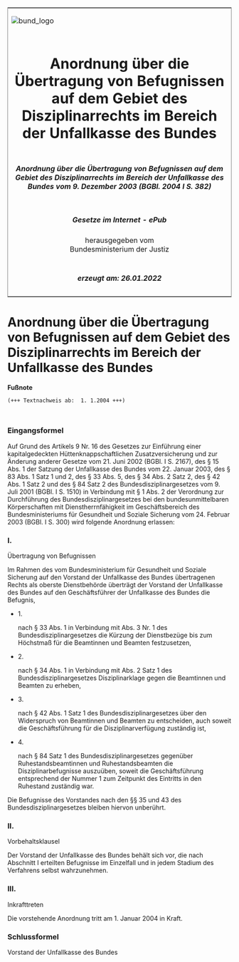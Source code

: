 <span id="DECKBLATT.html"></span>

<table border="0" frame="border" width="100%">

<tr valign="top">

<td align="left">

![bund\_logo](BfJ_2021_Web_de_de.gif)

</td>

<td align="right">

 

</td>

</tr>

<tr align="center" valign="middle">

<td colspan="2">

# Anordnung über die Übertragung von Befugnissen auf dem Gebiet des Disziplinarrechts im Bereich der Unfallkasse des Bundes

</td>

</tr>

<tr align="center" valign="middle">

<td colspan="2">

##### Anordnung über die Übertragung von Befugnissen auf dem Gebiet des Disziplinarrechts im Bereich der Unfallkasse des Bundes vom 9. Dezember 2003 (BGBl. 2004 I S. 382)

</td>

</tr>

<tr align="center" valign="middle">

<td colspan="2">

  
  

##### Gesetze im Internet - ePub  
  
herausgegeben vom  
Bundesministerium der Justiz

</td>

</tr>

<tr align="center" valign="bottom">

<td colspan="2">

  
  

##### erzeugt am: 26.01.2022

</td>

</tr>

</table>

<span id="BJNR038200004.html"></span>

# Anordnung über die Übertragung von Befugnissen auf dem Gebiet des Disziplinarrechts im Bereich der Unfallkasse des Bundes

<div>

  
**Fußnote**

<div class="jnhtml">

<div>

<div class="jurAbsatz">

  

``` 
(+++ Textnachweis ab:  1. 1.2004 +++)

 
```

</div>

</div>

</div>

</div>

<span id="BJNR038200004BJNE000100000.html"></span>

### Eingangsformel  

<div>

<div class="jnhtml">

<div>

<div class="jurAbsatz">

Auf Grund des Artikels 9 Nr. 16 des Gesetzes zur Einführung einer
kapitalgedeckten Hüttenknappschaftlichen Zusatzversicherung und zur
Änderung anderer Gesetze vom 21. Juni 2002 (BGBl. I S. 2167), des § 15
Abs. 1 der Satzung der Unfallkasse des Bundes vom 22. Januar 2003, des §
83 Abs. 1 Satz 1 und 2, des § 33 Abs. 5, des § 34 Abs. 2 Satz 2, des §
42 Abs. 1 Satz 2 und des § 84 Satz 2 des Bundesdisziplinargesetzes vom
9. Juli 2001 (BGBl. I S. 1510) in Verbindung mit § 1 Abs. 2 der
Verordnung zur Durchführung des Bundesdisziplinargesetzes bei den
bundesunmittelbaren Körperschaften mit Dienstherrnfähigkeit im
Geschäftsbereich des Bundesministeriums für Gesundheit und Soziale
Sicherung vom 24. Februar 2003 (BGBl. I S. 300) wird folgende Anordnung
erlassen:

</div>

</div>

</div>

</div>

<span id="BJNR038200004BJNE000200000.html"></span>

### I.  
Übertragung von Befugnissen

<div>

<div class="jnhtml">

<div>

<div class="jurAbsatz">

Im Rahmen des vom Bundesministerium für Gesundheit und Soziale Sicherung
auf den Vorstand der Unfallkasse des Bundes übertragenen Rechts als
oberste Dienstbehörde überträgt der Vorstand der Unfallkasse des Bundes
auf den Geschäftsführer der Unfallkasse des Bundes die Befugnis,

  - 1\.
    
    <div style="">
    
    nach § 33 Abs. 1 in Verbindung mit Abs. 3 Nr. 1 des
    Bundesdisziplinargesetzes die Kürzung der Dienstbezüge bis zum
    Höchstmaß für die Beamtinnen und Beamten festzusetzen,
    
    </div>

  - 2\.
    
    <div style="">
    
    nach § 34 Abs. 1 in Verbindung mit Abs. 2 Satz 1 des
    Bundesdisziplinargesetzes Disziplinarklage gegen die Beamtinnen und
    Beamten zu erheben,
    
    </div>

  - 3\.
    
    <div style="">
    
    nach § 42 Abs. 1 Satz 1 des Bundesdisziplinargesetzes über den
    Widerspruch von Beamtinnen und Beamten zu entscheiden, auch soweit
    die Geschäftsführung für die Disziplinarverfügung zuständig ist,
    
    </div>

  - 4\.
    
    <div style="">
    
    nach § 84 Satz 1 des Bundesdisziplinargesetzes gegenüber
    Ruhestandsbeamtinnen und Ruhestandsbeamten die Disziplinarbefugnisse
    auszuüben, soweit die Geschäftsführung entsprechend der Nummer 1 zum
    Zeitpunkt des Eintritts in den Ruhestand zuständig war.
    
    </div>

Die Befugnisse des Vorstandes nach den §§ 35 und 43 des
Bundesdisziplinargesetzes bleiben hiervon unberührt.

</div>

</div>

</div>

</div>

<span id="BJNR038200004BJNE000300000.html"></span>

### II.  
Vorbehaltsklausel

<div>

<div class="jnhtml">

<div>

<div class="jurAbsatz">

Der Vorstand der Unfallkasse des Bundes behält sich vor, die nach
Abschnitt I erteilten Befugnisse im Einzelfall und in jedem Stadium des
Verfahrens selbst wahrzunehmen.

</div>

</div>

</div>

</div>

<span id="BJNR038200004BJNE000400000.html"></span>

### III.  
Inkrafttreten

<div>

<div class="jnhtml">

<div>

<div class="jurAbsatz">

Die vorstehende Anordnung tritt am 1. Januar 2004 in Kraft.

</div>

</div>

</div>

</div>

<span id="BJNR038200004BJNE000500000.html"></span>

### Schlussformel  

<div>

<div class="jnhtml">

<div>

<div class="jurAbsatz">

Vorstand der Unfallkasse des Bundes

</div>

</div>

</div>

</div>
